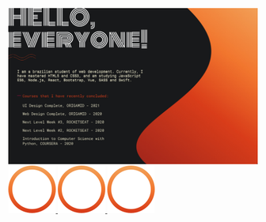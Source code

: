 <img width="auto" src="https://raw.githubusercontent.com/vitoralvesp/vitoralvesp/8c1721acae4971f95883befe154911d9845f5951/Readme%20Profile%20II.jpg">

<a href="https://www.linkedin.com/in/vitor-alves-pereira-9b78801b4/" alt="MY PROFILE ON LINKEDIN">
  <img width="auto" src="https://raw.githubusercontent.com/vitoralvesp/vitoralvesp/2294534cc90821bfa2356b69607563762abf83f6/linkedin.svg" target="__blank">
</a>

<a href="https://codepen.io/vitoralvesp" alt="MY PROFILE ON CODEPEN">
  <img width="auto" src="https://raw.githubusercontent.com/vitoralvesp/vitoralvesp/2294534cc90821bfa2356b69607563762abf83f6/codepen.svg" target="__blank">
</a>

<a href="https://dribbble.com/vitoralvesp" alt="MY PROFILE ON DRIBBBLE">
  <img width="auto" src="https://raw.githubusercontent.com/vitoralvesp/vitoralvesp/2294534cc90821bfa2356b69607563762abf83f6/dribbble.svg" target="__blank">
</a>


<!--
**vitoralvesp/vitoralvesp** is a ✨ _special_ ✨ repository because its `README.md` (this file) appears on your GitHub profile.

Here are some ideas to get you started:

- 🔭 I’m currently working on ...
- 🌱 I’m currently learning ...
- 👯 I’m looking to collaborate on ...
- 🤔 I’m looking for help with ...
- 💬 Ask me about ...
- 📫 How to reach me: ...
- 😄 Pronouns: ...
- ⚡ Fun fact: ...
-->
